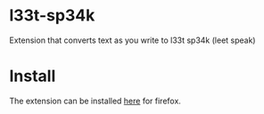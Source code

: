 # l33t-sp34k
Extension that converts text as you write to l33t sp34k (leet speak)

# Install
The extension can be installed <a href="https://addons.mozilla.org/en-US/firefox/addon/l33t-sp34k/">here</a> for firefox.

